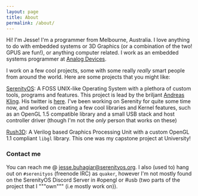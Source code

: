 ```yaml
---
layout: page
title: About
permalink: /about/
---
```


Hi! I'm Jesse! I'm a programmer from Melbourne, Australia. I love anything to do with embedded systems or 3D Graphics (or a combination of the
two! GPUS are fun!), or anything computer related. I work as an embedded systems programmer at [Analog Devices](https://en.wikipedia.org/wiki/Analog_Devices).

I work on a few cool projects, some with some really _really_ smart people from around the world. Here are some projects that you might like:

[SerenityOS](github.com/SerenityOS/serenity): A FOSS UNIX-like Operating System with a plethora of custom tools, programs and features. This project is lead by the briljant [Andreas Kling](https://github.com/awesomekling). His twitter is [here](https://twitter.com/awesomekling). I've been working on Serenity for quite some time now, and worked on creating a few cool libraries and Kernel features, such as an OpenGL 1.5 compatible library and a small USB stack and host controller driver (though I'm not the _only_ person that works on these) 

[Rush3D](https://github.com/Quaker762/DE10-GPU): A Verilog based Graphics Processing Unit with a custom OpenGL 1.1 compliant `libgl` library. This one was my capstone project at University!


### Contact me
You can reach me @ [jesse.buhagiar@serenityos.org](mailto:jesse.buhagiar@serenityos.org). I also (used to) hang out on `#serenityos` (freenode IRC) as `quaker`, however I'm not mostly found on the SerenityOS Discord Server in #opengl or #usb (two parts of the project that I """own""" (i.e mostly work on)).